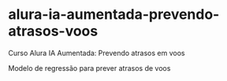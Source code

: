 # alura-ia-aumentada-prevendo-atrasos-voos
Curso Alura IA Aumentada: Prevendo atrasos em voos

Modelo de regressão para prever atrasos de voos
